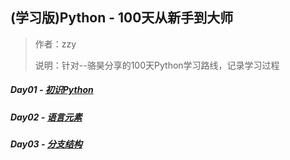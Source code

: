 ## (学习版)Python - 100天从新手到大师

> 作者：zzy
>
> 说明：针对--骆昊分享的100天Python学习路线，记录学习过程

##### Day01 - [初识Python](./task/day-01.md)

##### Day02 - [语言元素](./task/day-02.md)

##### Day03 - [分支结构](./task/day-03.md)